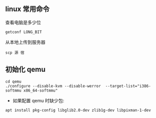 ## linux 常用命令

查看电脑是多少位

`getconf LONG_BIT`

从本地上传到服务器

`scp 源 宿`

## 初始化 qemu

```
cd qemu
./configure --disable-kvm --disable-werror  --target-list="i386-softmmu x86_64-softmmu"
```

- 如果配置 qemu 时缺少包:

```
apt install pkg-config libglib2.0-dev zlib1g-dev libpixman-1-dev
```
